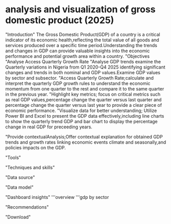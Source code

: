 # analysis and visualization of gross domestic product (2025)
"Introduction"
The Gross Domestic Product(GDP) of a country is a critical indicator of its economic health,reflecting the total value of all goods and services produced over a specific time period.Understanding the trends and changes in GDP can provide valuable insights into the economic performance and potential growth area within a country. 
"Objectives
"Analyse Access Quarterly Growth Rate
"Analyse GDP trends examine the Quarterly variations in Nigeria from Q1 2020-Q4 2025 identifying significant changes and trends in both nominal and GDP values.Examine GDP values by sector and subsector.
"Access Quarterly Growth Rate;calculate and interpret the quarterly GDP growth rules to understand the economic momentum from one quarter to the rest and compare it to the same quarter in the previous year.
"Highlight key metrics; focus on critical metrics such as real GDP values,percentage change the quarter versus last quarter and percentage change the quarter versus last year to provide a clear piece of economic performance.
"Visualize data for better understanding; Utilize Power BI and Excel to present the GDP data effectively,including line charts to show the quarterly trend GDP and bar chart to display the percentage change in real GDP for preceeding years.

"Provide contextualAnalysis;Offer contextual explanation for obtained GDP trends and growth rates linking economic events climate and seasonally,and policies impacts on the GDP.


"Tools"

"Techniques and skills"

"Data source"

"Data model"

"Dashboard insights"
'''overview
'''gdp by sector

"Recommendations"

"Download"

